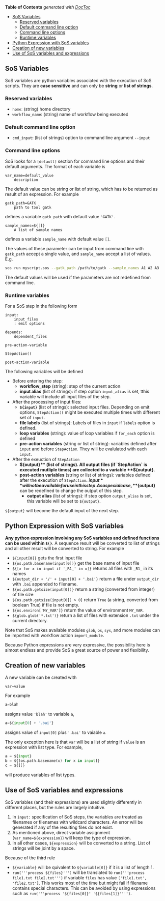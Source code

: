 <!-- START doctoc generated TOC please keep comment here to allow auto update -->
<!-- DON'T EDIT THIS SECTION, INSTEAD RE-RUN doctoc TO UPDATE -->
**Table of Contents**  *generated with [DocToc](https://github.com/thlorenz/doctoc)*

- [SoS Variables](#sos-variables)
  - [Reserved variables](#reserved-variables)
  - [Default command line option](#default-command-line-option)
  - [Command line options](#command-line-options)
  - [Runtime variables](#runtime-variables)
- [Python Expression with SoS variables](#python-expression-with-sos-variables)
- [Creation of new variables](#creation-of-new-variables)
- [Use of SoS variables and expressions](#use-of-sos-variables-and-expressions)

<!-- END doctoc generated TOC please keep comment here to allow auto update -->

## SoS Variables

SoS variables are python variables associated with the execution of SoS scripts. They are **case sensitive** and can only be **string** or **list of strings**. 

### Reserved variables

* `home`: (string) home directory
* `workflow_name`: (string) name of workflow being executed


### Default command line option

* `cmd_input`: (list of strings) option to command line argument `--input`

### Command line options

SoS looks for a `[default]` section for command line options and their default arguments. The format of each variable is 
```
var_name=default_value
    description
```

The default value can be string or list of string, which has to be returned as result of an expression. For example

```
gatk_path=GATK
    path to tool gatk
```

defines a variable `gatk_path` with default value `'GATK'`. 

```
sample_names=${[]}
    A list of sample names
```

defines a variable `sample_name` with default value `[]`. 

The values of these parameter can be input from command line with `gatk_path` accept a single value, and `sample_name` accept a list of values. E.g.

```bash
sos run myscript.sos --gatk_path /path/to/gatk --sample_names A1 A2 A3
```

The default values will be used if the parameters are not redefined from command line.

### Runtime variables

For a SoS step in the following form

```[workflow_step: input_alias=ia, output_alias=oa]
input:
	input_files
	: emit options

depends:
    dependent_files

pre-action-variable

StepAction()

post-action-variable
```

The following variables will be defined


* Before entering the step:
  * **workflow_step** (string): step of the current action 
  * **input alias** (list of strings): if step option `input_alias` is set, tthis variable will include all input files of the step.
* After the processing of input files:
  * **`${input}`** (list of strings): selected input files. Depending on emit options, `StepAction()` might be executed multiple times with different set of `input`. 
  * **file labels** (list of strings): Labels of files in `input` if `labels` option is defined.
  * **loop variables** (string): value of loop variables if `for_each` option is defined 
  * **pre-action variables** (string or list of string): variables defined after `input` and before `StepAction`. They will be evalulated with each `input`.
* After the exeuction of `StepAction`
  * **${output}** (list of strings). All output files (if `StepAction` is executed mutliple times) are collected to a variable **${output}**. 
  * **post-action variables** (string or list of strings): variables defined after the execution of `StepAction`. **${input}** will not be available for use in this step. As a special case, **${output}** can be redefined to change the output of this step.
	* **output alias** (list of strings): if step option `output_alias` is set, this variable will be set to `${output}`.

`${output}` will become the default input of the next step.


## Python Expression with SoS variables

**Any python expression involving any SoS variables and defined functions can be used within `${}`**. A sequence result will be converted to list of strings and all other result will be converted to string. For example

* `${input[0]}` gets the first input file
* `${os.path.basename(input[0])}` get the base name of input file
* `${[x for x in input if '_R1_' in x]}` returns all files with `_R1_` in its names
* `${output_dir + '/' + input[0] + '.bai'}` return a file under `output_dir` with `.bai` appended to filename.
* `${os.path.getsize(input[0])}` return a string (converted from integer) of file size
* `${os.path.getsize(input[0]) > 0}` return `True` (a string, converted from boolean True) if file is not empty.
* `${os.environ['MY_VAR']}` return the value of environment `MY_VAR`.
* `${glob.glob('*.txt')}` return a list of files with extension `.txt` under the current directory.

Note that SoS makes available modules `glob`, `os`, `sys`, and more modules can be imported with workflow action `import_module`.

Because Python expressions are very expressive, the possibility here is almost endless and provide SoS a great source of power and flexibility.

## Creation of new variables

A new variable can be created with 

```python
var=value
```

For example
```python
a=blah
```

assigns value `'blah'` to variable `a`,

```python
a=${input[0] + '.bai'}
```

assigns value of `input[0]` plus `'.bai'` to vaiable `a`.

The only exception here is that `var` will be a list of string if `value` is an expression with list type. For example,

```python
a = ${input}
b = ${[os.path.basename(x) for x in input]}
c = ${[]}
```
will produce variables of list types.

## Use of SoS variables and expressions

SoS variables (and their expressions) are used slightly differently in different places, but the rules are largely intuitive.

1. In `input:` specification of SoS steps, the variables are treated as filenames or filenames with wildcard characters. An error will be generated if any of the resulting files do not exist.
2. As mentioned above, direct variable assignment (`var_name=${expression}`) will keep the type of expression.
3. In all other cases, `${expression}` will be converted to a string. List of strings will be joint by a space. 

Because of the third rule

* `${variable}` will be quivalent to `${variable[0]}` if it is a list of length  1. 
* `run('''process ${files}''')` will be translated to `run('''process file1.txt file2.txt''')` if variable `files` has value `['file1.txt', 'file2.txt']`. This works most of the time but might fail if filename contains special characters. This can be avoided by using expressions such as `run('''process '${files[0]}' '${files[1]}'''')`.


